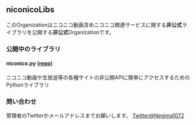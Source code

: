 ## niconicoLibs
このOrganizationはニコニコ動画含めニコニコ関連サービスに関する**非公式**ライブラリを公開する**非公式**Organizationです。

### 公開中のライブラリ
#### niconico.py ([repo](https://github.com/niconicolibs/niconico.py))
ニコニコ動画や生放送等の各種サイトの非公開APIに簡単にアクセスするためのPythonライブラリ

### 問い合わせ
管理者のTwitterかメールアドレスまでお願いします。
[Twitter@Negima1072](https://twitter.com/Negima1072)
